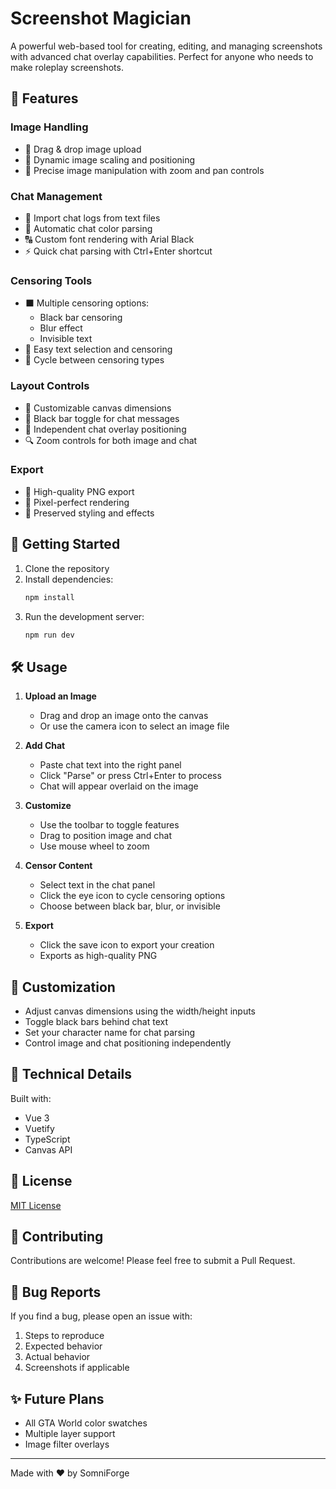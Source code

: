 # Screenshot Magician

A powerful web-based tool for creating, editing, and managing screenshots with advanced chat overlay capabilities. Perfect for anyone who needs to make roleplay screenshots.

## 🌟 Features

### Image Handling
- 📸 Drag & drop image upload
- 🔄 Dynamic image scaling and positioning
- 🎯 Precise image manipulation with zoom and pan controls

### Chat Management
- 📝 Import chat logs from text files
- 🎨 Automatic chat color parsing
- 🔠 Custom font rendering with Arial Black
- ⚡ Quick chat parsing with Ctrl+Enter shortcut

### Censoring Tools
- ⬛ Multiple censoring options:
  - Black bar censoring
  - Blur effect
  - Invisible text
- 🎯 Easy text selection and censoring
- 🔄 Cycle between censoring types

### Layout Controls
- 📏 Customizable canvas dimensions
- 🎨 Black bar toggle for chat messages
- 🎯 Independent chat overlay positioning
- 🔍 Zoom controls for both image and chat

### Export
- 💾 High-quality PNG export
- 🎯 Pixel-perfect rendering
- 🎨 Preserved styling and effects

## 🚀 Getting Started

1. Clone the repository
2. Install dependencies:
   ```bash
   npm install
   ```
3. Run the development server:
   ```bash
   npm run dev
   ```

## 🛠️ Usage

1. **Upload an Image**
   - Drag and drop an image onto the canvas
   - Or use the camera icon to select an image file

2. **Add Chat**
   - Paste chat text into the right panel
   - Click "Parse" or press Ctrl+Enter to process
   - Chat will appear overlaid on the image

3. **Customize**
   - Use the toolbar to toggle features
   - Drag to position image and chat
   - Use mouse wheel to zoom

4. **Censor Content**
   - Select text in the chat panel
   - Click the eye icon to cycle censoring options
   - Choose between black bar, blur, or invisible

5. **Export**
   - Click the save icon to export your creation
   - Exports as high-quality PNG

## 🎨 Customization

- Adjust canvas dimensions using the width/height inputs
- Toggle black bars behind chat text
- Set your character name for chat parsing
- Control image and chat positioning independently

## 🔧 Technical Details

Built with:
- Vue 3
- Vuetify
- TypeScript
- Canvas API

## 📝 License

[MIT License](LICENSE)

## 🤝 Contributing

Contributions are welcome! Please feel free to submit a Pull Request.

## 🐛 Bug Reports

If you find a bug, please open an issue with:
1. Steps to reproduce
2. Expected behavior
3. Actual behavior
4. Screenshots if applicable

## ✨ Future Plans

- All GTA World color swatches
- Multiple layer support
- Image filter overlays
---

Made with ❤️ by SomniForge
